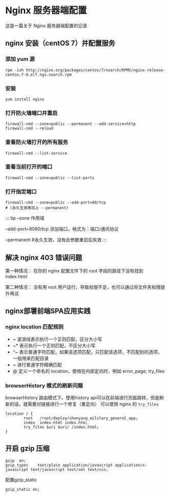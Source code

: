 # Nginx 服务器端配置

这是一篇关于 Nginx 服务器端配置的记录

## nginx 安装（centOS 7）并配置服务

### 添加 yum 源

```
rpm -ivh http://nginx.org/packages/centos/7/noarch/RPMS/nginx-release-centos-7-0.el7.ngx.noarch.rpm
```

### 安装

```
yum install nginx
```

### 打开防火墙端口并重启

```
firewall-cmd --zone=public --permanent --add-service=http
firewall-cmd --reload
```

### 查看防火墙打开的所有服务

```
firewall-cmd --list-service
```

### 查看当前打开的端口

```
firewall-cmd --zone=public --list-ports
```

### 打开指定端口

```
firewall-cmd --zone=public --add-port=80/tcp
# (永久生效再加上 --permanent)
```

::: tip
–zone 作用域

–add-port=8080/tcp 添加端口，格式为：端口/通讯协议

–permanent #永久生效，没有此参数重启后失效
:::

## 解决 nginx 403 错误问题

第一种情况： 在你的 nginx 配置文件下的 root 字段的路径下没有找到 index.html

第二种情况： 没有用 root 用户运行，导致权限不足，也可以通过将文件夹权限提升再试

## nginx部署前端SPA应用实践

### nginx location 匹配规则

- ~ 波浪线表示执行一个正则匹配，区分大小写
- ~* 表示执行一个正则匹配，不区分大小写
- ^~ 表示普通字符匹配，如果该选项匹配，只匹配该选项，不匹配别的选项，一般用来匹配目录
- = 进行普通字符精确匹配
- @ 定义一个命名的 location，使用在内部定向时，例如 error_page, try_files

### browserHistory 模式的刷新问题

browserHistory 路由模式下，使用history api可以在前端进行页面跳转，但是刷新的话，就需要对链接进行一个修复（重定向）
可以使用 nginx 的 `try_files`

```
location / {
        root   /root/deploy/shenyang_military_general_app;
        index  index.html index.htm;
      	try_files $uri $uri/ /index.html;
}
```

## 开启 gzip 压缩

```
gzip  on;
gzip_types    text/plain application/javascript application/x-javascript text/javascript text/xml text/css;
```

配置gzip_static

```
gzip_static on;
```